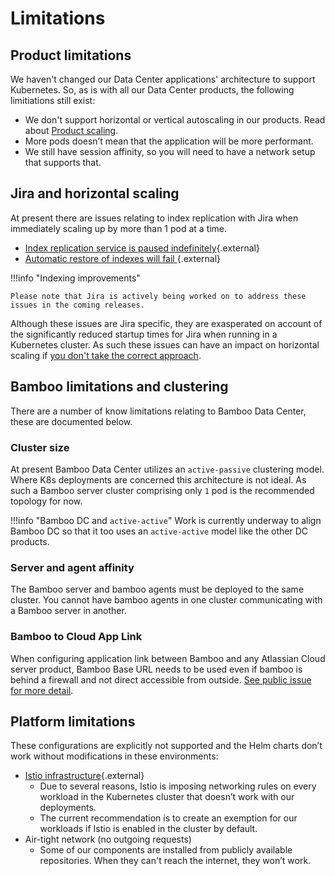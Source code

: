 # Limitations 

## Product limitations
We haven't changed our Data Center applications' architecture to support Kubernetes. So, as is with all our Data Center products, the following limitiations still exist:

* We don't support horizontal or vertical autoscaling in our products. Read about [Product scaling](../userguide/resource_management/RESOURCE_SCALING.md).
* More pods doesn’t mean that the application will be more performant.
* We still have session affinity, so you will need to have a network setup that supports that. 

## Jira and horizontal scaling
At present there are issues relating to index replication with Jira when immediately scaling up by more than 1 pod at a time.

* [Index replication service is paused indefinitely](https://jira.atlassian.com/browse/JRASERVER-72125){.external}
* [Automatic restore of indexes will fail ](https://jira.atlassian.com/browse/JRASERVER-62669){.external}

!!!info "Indexing improvements" 
  
    Please note that Jira is actively being worked on to address these issues in the coming releases.
      
Although these issues are Jira specific, they are exasperated on account of the significantly reduced startup times for Jira when running in a Kubernetes cluster. As such these issues can have an impact on horizontal scaling if [you don't take the correct approach](../../userguide/resource_management/RESOURCE_SCALING/#scaling-jira-safely).

## Bamboo limitations and clustering
There are a number of know limitations relating to Bamboo Data Center, these are documented below.

### Cluster size
At present Bamboo Data Center utilizes an `active-passive` clustering model. Where K8s deployments are concerned this architecture is not ideal. As such a Bamboo server cluster comprising only `1` pod is the recommended topology for now.

!!!info "Bamboo DC and `active-active`"
    Work is currently underway to align Bamboo DC so that it too uses an `active-active` model like the other DC products.

### Server and agent affinity
The Bamboo server and bamboo agents must be deployed to the same cluster. You cannot have bamboo agents in one cluster communicating with a Bamboo server in another.

### Bamboo to Cloud App Link
When configuring application link between Bamboo and any Atlassian Cloud server product, Bamboo Base URL needs to be used even if bamboo is behind a firewall and not direct accessible from outside. [See public issue for more detail](https://jira.atlassian.com/browse/BAM-21439).

## Platform limitations
These configurations are explicitly not supported and the Helm charts don’t work without modifications in these environments:


* [Istio infrastructure](https://istio.io/latest/docs/ops/deployment/architecture/){.external}
    * Due to several reasons, Istio is imposing networking rules on every workload in the Kubernetes cluster that doesn’t work with our deployments.
    * The current recommendation is to create an exemption for our workloads if Istio is enabled in the cluster by default.
* Air-tight network (no outgoing requests)
    * Some of our components are installed from publicly available repositories. When they can't reach the internet, they won’t work.

